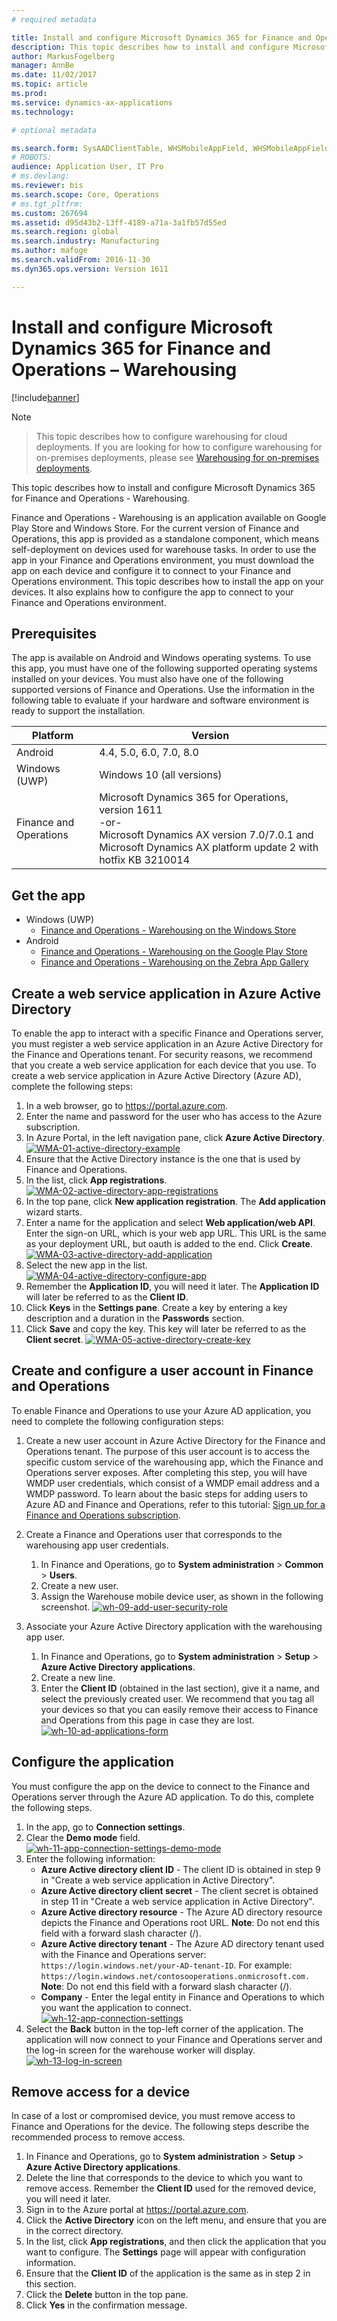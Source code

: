 ```yaml
---
# required metadata

title: Install and configure Microsoft Dynamics 365 for Finance and Operations &#8211; Warehousing
description: This topic describes how to install and configure Microsoft Dynamics 365 for Finance and Operations - Warehousing.
author: MarkusFogelberg
manager: AnnBe
ms.date: 11/02/2017
ms.topic: article
ms.prod: 
ms.service: dynamics-ax-applications
ms.technology: 

# optional metadata

ms.search.form: SysAADClientTable, WHSMobileAppField, WHSMobileAppFieldPriority, WHSRFMenu, WHSRFMenuItem, WHSWorker
# ROBOTS: 
audience: Application User, IT Pro
# ms.devlang: 
ms.reviewer: bis
ms.search.scope: Core, Operations
# ms.tgt_pltfrm: 
ms.custom: 267694
ms.assetid: d95d43b2-13ff-4189-a71a-3a1fb57d55ed
ms.search.region: global
ms.search.industry: Manufacturing
ms.author: mafoge
ms.search.validFrom: 2016-11-30
ms.dyn365.ops.version: Version 1611

---
```


# Install and configure Microsoft Dynamics 365 for Finance and Operations &#8211; Warehousing

[!include[banner](../includes/banner.md)]


> [!NOTE]

> This topic describes how to configure warehousing for cloud deployments. If you are looking for how to configure warehousing for on-premises deployments, please see [Warehousing for on-premises deployments](../../dev-itpro/deployment/warehousing-for-on-premise-deployments.md).


This topic describes how to install and configure Microsoft Dynamics 365 for Finance and Operations - Warehousing.

Finance and Operations - Warehousing is an application available on Google Play Store and Windows Store. For the current version of Finance and Operations, this app is provided as a standalone component, which means self-deployment on devices used for warehouse tasks. In order to use the app in your Finance and Operations environment, you must download the app on each device and configure it to connect to your Finance and Operations environment. This topic describes how to install the app on your devices. It also explains how to configure the app to connect to your Finance and Operations environment.

## Prerequisites
The app is available on Android and Windows operating systems. To use this app, you must have one of the following supported operating systems installed on your devices. You must also have one of the following supported versions of Finance and Operations. Use the information in the following table to evaluate if your hardware and software environment is ready to support the installation.

| Platform                    | Version                                                                                                                                                                     |
|-----------------------------|-----------------------------------------------------------------------------------------------------------------------------------------------------------------------------|
| Android                     | 4.4, 5.0, 6.0, 7.0, 8.0                                                                                                                                                     |
| Windows (UWP)               | Windows 10 (all versions)                                                                                                                                                   |
| Finance and Operations | Microsoft Dynamics 365 for Operations, version 1611 <br>-or- <br>Microsoft Dynamics AX version 7.0/7.0.1 and Microsoft Dynamics AX platform update 2 with hotfix KB 3210014 |

## Get the app
-   Windows (UWP)
     - [Finance and Operations - Warehousing on the Windows Store](https://www.microsoft.com/store/apps/9p1bffd5tstm)
-   Android
    - [Finance and Operations - Warehousing on the Google Play Store](https://play.google.com/store/apps/details?id=com.Microsoft.Dynamics365forOperationsWarehousing)
    - [Finance and Operations - Warehousing on the Zebra App Gallery](https://appgallery.zebra.com/showcase/apps/146?type=showcase)

## Create a web service application in Azure Active Directory
To enable the app to interact with a specific Finance and Operations server, you must register a web service application in an Azure Active Directory for the Finance and Operations tenant. For security reasons, we recommend that you create a web service application for each device that you use. To create a web service application in Azure Active Directory (Azure AD), complete the following steps:

1.  In a web browser, go to <https://portal.azure.com>.
2.  Enter the name and password for the user who has access to the Azure subscription.
3.  In Azure Portal, in the left navigation pane, click **Azure Active Directory**.[](./media/WMA-01-active-directory-example.png)[![WMA-01-active-directory-example](./media/WMA-01-active-directory-example.png )](./media/WMA-01-active-directory-example.png)
4.  Ensure that the Active Directory instance is the one that is used by Finance and Operations.
5.  In the list, click **App registrations**. [![WMA-02-active-directory-app-registrations](./media/WMA-02-active-directory-app-registrations.png)](./media/WMA-02-active-directory-app-registrations.png)
6.  In the top pane, click **New application registration**. The **Add application** wizard starts.
7.  Enter a name for the application and select **Web application/web API**. Enter the sign-on URL, which is your web app URL. This URL is the same as your deployment URL, but oauth is added to the end. Click **Create**. [![WMA-03-active-directory-add-application](./media/WMA-03-active-directory-add-application.png)](./media/WMA-03-active-directory-add-application.png)
8.  Select the new app in the list. [![WMA-04-active-directory-configure-app](./media/WMA-04-active-directory-configure-app.png)](./media/WMA-04-active-directory-configure-app.png)
9.  Remember the **Application ID**, you will need it later. The **Application ID** will later be referred to as the **Client ID**.
10. Click **Keys** in the **Settings pane**. Create a key by entering a key description and a duration in the **Passwords** section. 
11. Click **Save** and copy the key. This key will later be referred to as the **Client secret**. [![WMA-05-active-directory-create-key](./media/WMA-05-active-directory-create-key.png)](./media/WMA-05-active-directory-create-key.png)

## Create and configure a user account in Finance and Operations
To enable Finance and Operations to use your Azure AD application, you need to complete the following configuration steps:

1.  Create a new user account in Azure Active Directory for the Finance and Operations tenant. The purpose of this user account is to access the specific custom service of the warehousing app, which the Finance and Operations server exposes. After completing this step, you will have WMDP user credentials, which consist of a WMDP email address and a WMDP password. To learn about the basic steps for adding users to Azure AD and Finance and Operations, refer to this tutorial: [Sign up for a Finance and Operations subscription](../../dev-itpro/dev-tools/sign-up-preview-subscription.md).
2.  Create a Finance and Operations user that corresponds to the warehousing app user credentials.
    1.  In Finance and Operations, go to **System administration** &gt; **Common** &gt; **Users**.
    2.  Create a new user.
    3.  Assign the Warehouse mobile device user, as shown in the following screenshot. [![wh-09-add-user-security-role](./media/wh-09-add-user-security-role.png)](./media/wh-09-add-user-security-role.png)

3.  Associate your Azure Active Directory application with the warehousing app user.
    1.  In Finance and Operations, go to **System administration** &gt; **Setup** &gt; **Azure Active Directory applications**.
    2.  Create a new line.
    3.  Enter the **Client ID** (obtained in the last section), give it a name, and select the previously created user. We recommend that you tag all your devices so that you can easily remove their access to Finance and Operations from this page in case they are lost. [![wh-10-ad-applications-form](./media/wh-10-ad-applications-form.png)](./media/wh-10-ad-applications-form.png)

## Configure the application
You must configure the app on the device to connect to the Finance and Operations server through the Azure AD application. To do this, complete the following steps.

1.  In the app, go to **Connection settings**.
2.  Clear the **Demo mode** field. <br>[![wh-11-app-connection-settings-demo-mode](./media/wh-11-app-connection-settings-demo-mode-169x300.png)](./media/wh-11-app-connection-settings-demo-mode.png)
3.  Enter the following information: 
    + **Azure Active directory client ID** - The client ID is obtained in step 9 in "Create a web service application in Active Directory". 
    + **Azure Active directory client secret** - The client secret is obtained in step 11 in "Create a web service application in Active Directory". 
    + **Azure Active directory resource** - The Azure AD directory resource depicts the Finance and Operations root URL. **Note**: Do not end this field with a forward slash character (/). 
    + **Azure Active directory tenant** - The Azure AD directory tenant used with the Finance and Operations server: `https://login.windows.net/your-AD-tenant-ID`. For example: `https://login.windows.net/contosooperations.onmicrosoft.com.` 
    <br>**Note**: Do not end this field with a forward slash character (/). 
    + **Company** - Enter the legal entity in Finance and Operations to which you want the application to connect. <br>[![wh-12-app-connection-settings](./media/wh-12-app-connection-settings-169x300.png)](./media/wh-12-app-connection-settings.png)
4.  Select the **Back** button in the top-left corner of the application. The application will now connect to your Finance and Operations server and the log-in screen for the warehouse worker will display. <br>[![wh-13-log-in-screen](./media/wh-13-log-in-screen-180x300.png)](./media/wh-13-log-in-screen.png)

## Remove access for a device
In case of a lost or compromised device, you must remove access to Finance and Operations for the device. The following steps describe the recommended process to remove access.

1.  In Finance and Operations, go to **System administration** &gt; **Setup** &gt; **Azure Active Directory applications**.
2.  Delete the line that corresponds to the device to which you want to remove access. Remember the **Client ID** used for the removed device, you will need it later.
3.  Sign in to the Azure portal at <https://portal.azure.com>.
4.  Click the **Active Directory** icon on the left menu, and ensure that you are in the correct directory.
5.  In the list, click **App registrations**, and then click the application that you want to configure. The **Settings** page will appear with configuration information.
6.  Ensure that the **Client ID** of the application is the same as in step 2 in this section.
7.  Click the **Delete** button in the top pane.
8.  Click **Yes** in the confirmation message.
